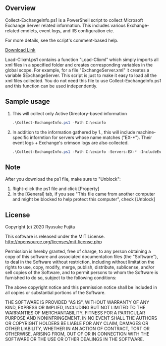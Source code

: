 ## Overview

Collect-ExchangeInfo.ps1 is a PowerShell script to collect Microsoft Exchange Server related information. This includes various Exchange-related cmdlets, event logs, and IIS configuration etc.

For more details, see the script's comment-based help.

[Download Link](https://github.com/jpmessaging/CollectExchangeInfo/releases/download/v2023-09-05/Collect-ExchangeInfo.ps1)

Load-Clixml.ps1 contains a function "Load-Clixml" which simply imports all xml files in a specified folder and creates corresponding variables in the global scope. For example, for a file "ExchangeServer.xml" it creates a variable \$ExchangeServer. This script is just to make it easy to load all the xml files collected. You do not need this file to use Collect-ExchangeInfo.ps1 and this function can be used independently.

## Sample usage

1. This will collect only Active Directory-based information

   ```PowerShell
   .\Collect-ExchangeInfo.ps1 -Path C:\exinfo
   ```

2. In addition to the information gathered by 1., this will include machine-specific informtion for servers whose name matches ("EX-\*"). Their event logs + Exchange's crimson logs are also collected.

   ```PowerShell
   .\Collect-ExchangeInfo.ps1 -Path C:\exinfo -Servers:EX-* -IncludeEventLogsWithCrimson
   ```

## Note

After you download the ps1 file, make sure to "Unblock":

1. Right-click the ps1 file and click [Property]
2. In the [General] tab, if you see "This file came from another computer and might be blocked to help protect this computer", check [Unblock]

## License

Copyright (c) 2020 Ryusuke Fujita

This software is released under the MIT License.  
http://opensource.org/licenses/mit-license.php

Permission is hereby granted, free of charge, to any person obtaining a copy of this software and associated documentation files (the "Software"), to deal in the Software without restriction, including without limitation the rights to use, copy, modify, merge, publish, distribute, sublicense, and/or sell copies of the Software, and to permit persons to whom the Software is furnished to do so, subject to the following conditions:

The above copyright notice and this permission notice shall be included in all copies or substantial portions of the Software.

THE SOFTWARE IS PROVIDED "AS IS", WITHOUT WARRANTY OF ANY KIND, EXPRESS OR IMPLIED, INCLUDING BUT NOT LIMITED TO THE WARRANTIES OF MERCHANTABILITY, FITNESS FOR A PARTICULAR PURPOSE AND NONINFRINGEMENT. IN NO EVENT SHALL THE AUTHORS OR COPYRIGHT HOLDERS BE LIABLE FOR ANY CLAIM, DAMAGES OR OTHER LIABILITY, WHETHER IN AN ACTION OF CONTRACT, TORT OR OTHERWISE, ARISING FROM, OUT OF OR IN CONNECTION WITH THE SOFTWARE OR THE USE OR OTHER DEALINGS IN THE SOFTWARE.
